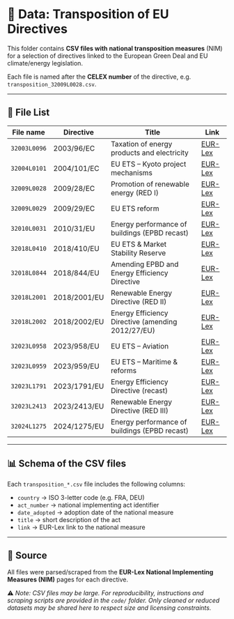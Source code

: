 # 📂 Data: Transposition of EU Directives

This folder contains **CSV files with national transposition measures** (NIM) for a selection of directives linked to the European Green Deal and EU climate/energy legislation.  

Each file is named after the **CELEX number** of the directive, e.g. `transposition_32009L0028.csv`.

---

## 📑 File List

| File name | Directive | Title | Link |
|-----------|-----------|-------|------|
| `32003L0096` | 2003/96/EC | Taxation of energy products and electricity | [EUR-Lex](https://eur-lex.europa.eu/eli/dir/2003/96/oj/eng) |
| `32004L0101` | 2004/101/EC | EU ETS – Kyoto project mechanisms | [EUR-Lex](https://eur-lex.europa.eu/eli/dir/2004/101/oj/eng) |
| `32009L0028` | 2009/28/EC | Promotion of renewable energy (RED I) | [EUR-Lex](https://eur-lex.europa.eu/legal-content/EN/ALL/?uri=CELEX:32009L0028) |
| `32009L0029` | 2009/29/EC | EU ETS reform | [EUR-Lex](https://eur-lex.europa.eu/eli/dir/2009/29/oj/eng) |
| `32010L0031` | 2010/31/EU | Energy performance of buildings (EPBD recast) | [EUR-Lex](https://eur-lex.europa.eu/eli/dir/2010/31/oj/eng) |
| `32018L0410` | 2018/410/EU | EU ETS & Market Stability Reserve | [EUR-Lex](https://eur-lex.europa.eu/eli/dir/2018/410/oj/eng) |
| `32018L0844` | 2018/844/EU | Amending EPBD and Energy Efficiency Directive | [EUR-Lex](https://eur-lex.europa.eu/eli/dir/2018/844/oj/eng) |
| `32018L2001` | 2018/2001/EU | Renewable Energy Directive (RED II) | [EUR-Lex](https://eur-lex.europa.eu/legal-content/EN/ALL/?uri=CELEX:32018L2001) |
| `32018L2002` | 2018/2002/EU | Energy Efficiency Directive (amending 2012/27/EU) | [EUR-Lex](https://eur-lex.europa.eu/legal-content/EN/ALL/?uri=CELEX:32018L2002) |
| `32023L0958` | 2023/958/EU | EU ETS – Aviation | [EUR-Lex](https://eur-lex.europa.eu/eli/dir/2023/958/oj/eng) |
| `32023L0959` | 2023/959/EU | EU ETS – Maritime & reforms | [EUR-Lex](https://eur-lex.europa.eu/eli/dir/2023/959/oj/eng) |
| `32023L1791` | 2023/1791/EU | Energy Efficiency Directive (recast) | [EUR-Lex](https://eur-lex.europa.eu/eli/dir/2023/1791/oj/eng) |
| `32023L2413` | 2023/2413/EU | Renewable Energy Directive (RED III) | [EUR-Lex](https://eur-lex.europa.eu/eli/dir/2023/2413/oj/eng) |
| `32024L1275` | 2024/1275/EU | Energy performance of buildings (EPBD recast) | [EUR-Lex](https://eur-lex.europa.eu/eli/dir/2024/1275/oj/eng) |

---

## 📊 Schema of the CSV files
Each `transposition_*.csv` file includes the following columns:

- `country` → ISO 3-letter code (e.g. FRA, DEU)  
- `act_number` → national implementing act identifier  
- `date_adopted` → adoption date of the national measure  
- `title` → short description of the act  
- `link` → EUR-Lex link to the national measure  

---

## 🔗 Source
All files were parsed/scraped from the **EUR-Lex National Implementing Measures (NIM)** pages for each directive.

⚠️ *Note: CSV files may be large. For reproducibility, instructions and scraping scripts are provided in the `code/` folder. Only cleaned or reduced datasets may be shared here to respect size and licensing constraints.*

